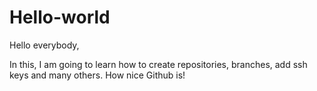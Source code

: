 # Hello-world

Hello everybody,

In this, I am going to learn how to create repositories, branches, add ssh keys and many others. 
How nice Github is!
